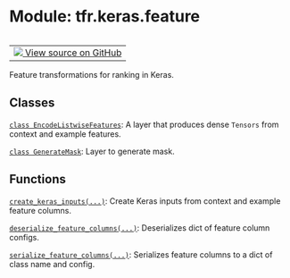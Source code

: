 <div itemscope itemtype="http://developers.google.com/ReferenceObject">
<meta itemprop="name" content="tfr.keras.feature" />
<meta itemprop="path" content="Stable" />
</div>

# Module: tfr.keras.feature

<!-- Insert buttons and diff -->

<table class="tfo-notebook-buttons tfo-api" align="left">

<td>
  <a target="_blank" href="https://github.com/tensorflow/ranking/tree/master/tensorflow_ranking/python/keras/feature.py">
    <img src="https://www.tensorflow.org/images/GitHub-Mark-32px.png" />
    View source on GitHub
  </a>
</td>
</table>

Feature transformations for ranking in Keras.

## Classes

[`class EncodeListwiseFeatures`](../../tfr/keras/feature/EncodeListwiseFeatures.md):
A layer that produces dense `Tensors` from context and example features.

[`class GenerateMask`](../../tfr/keras/feature/GenerateMask.md): Layer to
generate mask.

## Functions

[`create_keras_inputs(...)`](../../tfr/keras/feature/create_keras_inputs.md):
Create Keras inputs from context and example feature columns.

[`deserialize_feature_columns(...)`](../../tfr/keras/feature/deserialize_feature_columns.md):
Deserializes dict of feature column configs.

[`serialize_feature_columns(...)`](../../tfr/keras/feature/serialize_feature_columns.md):
Serializes feature columns to a dict of class name and config.
